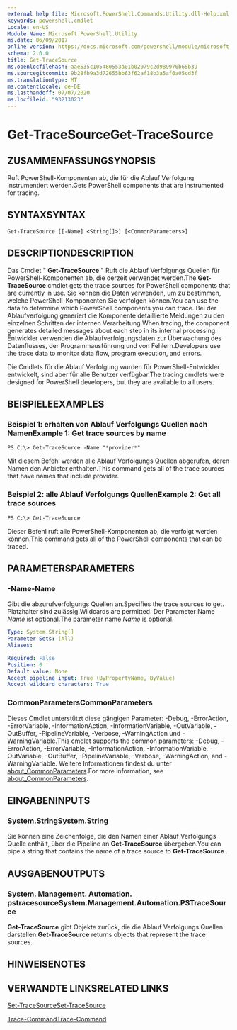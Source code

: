 ```yaml
---
external help file: Microsoft.PowerShell.Commands.Utility.dll-Help.xml
keywords: powershell,cmdlet
Locale: en-US
Module Name: Microsoft.PowerShell.Utility
ms.date: 06/09/2017
online version: https://docs.microsoft.com/powershell/module/microsoft.powershell.utility/get-tracesource?view=powershell-7.1&WT.mc_id=ps-gethelp
schema: 2.0.0
title: Get-TraceSource
ms.openlocfilehash: aae535c105480553a01b02079c2d989970b65b39
ms.sourcegitcommit: 9b28fb9a3d72655bb63f62af18b3a5af6a05cd3f
ms.translationtype: MT
ms.contentlocale: de-DE
ms.lasthandoff: 07/07/2020
ms.locfileid: "93213023"
---
```

# <span data-ttu-id="c2978-103">Get-TraceSource</span><span class="sxs-lookup"><span data-stu-id="c2978-103">Get-TraceSource</span></span>

## <span data-ttu-id="c2978-104">ZUSAMMENFASSUNG</span><span class="sxs-lookup"><span data-stu-id="c2978-104">SYNOPSIS</span></span>
<span data-ttu-id="c2978-105">Ruft PowerShell-Komponenten ab, die für die Ablauf Verfolgung instrumentiert werden.</span><span class="sxs-lookup"><span data-stu-id="c2978-105">Gets PowerShell components that are instrumented for tracing.</span></span>

## <span data-ttu-id="c2978-106">SYNTAX</span><span class="sxs-lookup"><span data-stu-id="c2978-106">SYNTAX</span></span>

```
Get-TraceSource [[-Name] <String[]>] [<CommonParameters>]
```

## <span data-ttu-id="c2978-107">DESCRIPTION</span><span class="sxs-lookup"><span data-stu-id="c2978-107">DESCRIPTION</span></span>

<span data-ttu-id="c2978-108">Das Cmdlet " **Get-TraceSource** " Ruft die Ablauf Verfolgungs Quellen für PowerShell-Komponenten ab, die derzeit verwendet werden.</span><span class="sxs-lookup"><span data-stu-id="c2978-108">The **Get-TraceSource** cmdlet gets the trace sources for PowerShell components that are currently in use.</span></span>
<span data-ttu-id="c2978-109">Sie können die Daten verwenden, um zu bestimmen, welche PowerShell-Komponenten Sie verfolgen können.</span><span class="sxs-lookup"><span data-stu-id="c2978-109">You can use the data to determine which PowerShell components you can trace.</span></span>
<span data-ttu-id="c2978-110">Bei der Ablaufverfolgung generiert die Komponente detaillierte Meldungen zu den einzelnen Schritten der internen Verarbeitung.</span><span class="sxs-lookup"><span data-stu-id="c2978-110">When tracing, the component generates detailed messages about each step in its internal processing.</span></span>
<span data-ttu-id="c2978-111">Entwickler verwenden die Ablaufverfolgungsdaten zur Überwachung des Datenflusses, der Programmausführung und von Fehlern.</span><span class="sxs-lookup"><span data-stu-id="c2978-111">Developers use the trace data to monitor data flow, program execution, and errors.</span></span>

<span data-ttu-id="c2978-112">Die Cmdlets für die Ablauf Verfolgung wurden für PowerShell-Entwickler entwickelt, sind aber für alle Benutzer verfügbar.</span><span class="sxs-lookup"><span data-stu-id="c2978-112">The tracing cmdlets were designed for PowerShell developers, but they are available to all users.</span></span>

## <span data-ttu-id="c2978-113">BEISPIELE</span><span class="sxs-lookup"><span data-stu-id="c2978-113">EXAMPLES</span></span>

### <span data-ttu-id="c2978-114">Beispiel 1: erhalten von Ablauf Verfolgungs Quellen nach Namen</span><span class="sxs-lookup"><span data-stu-id="c2978-114">Example 1: Get trace sources by name</span></span>

```
PS C:\> Get-TraceSource -Name "*provider*"
```

<span data-ttu-id="c2978-115">Mit diesem Befehl werden alle Ablauf Verfolgungs Quellen abgerufen, deren Namen den Anbieter enthalten.</span><span class="sxs-lookup"><span data-stu-id="c2978-115">This command gets all of the trace sources that have names that include provider.</span></span>

### <span data-ttu-id="c2978-116">Beispiel 2: alle Ablauf Verfolgungs Quellen</span><span class="sxs-lookup"><span data-stu-id="c2978-116">Example 2: Get all trace sources</span></span>

```
PS C:\> Get-TraceSource
```

<span data-ttu-id="c2978-117">Dieser Befehl ruft alle PowerShell-Komponenten ab, die verfolgt werden können.</span><span class="sxs-lookup"><span data-stu-id="c2978-117">This command gets all of the PowerShell components that can be traced.</span></span>

## <span data-ttu-id="c2978-118">PARAMETERS</span><span class="sxs-lookup"><span data-stu-id="c2978-118">PARAMETERS</span></span>

### <span data-ttu-id="c2978-119">-Name</span><span class="sxs-lookup"><span data-stu-id="c2978-119">-Name</span></span>

<span data-ttu-id="c2978-120">Gibt die abzurufverfolgungs Quellen an.</span><span class="sxs-lookup"><span data-stu-id="c2978-120">Specifies the trace sources to get.</span></span>
<span data-ttu-id="c2978-121">Platzhalter sind zulässig.</span><span class="sxs-lookup"><span data-stu-id="c2978-121">Wildcards are permitted.</span></span>
<span data-ttu-id="c2978-122">Der Parameter Name *Name* ist optional.</span><span class="sxs-lookup"><span data-stu-id="c2978-122">The parameter name *Name* is optional.</span></span>

```yaml
Type: System.String[]
Parameter Sets: (All)
Aliases:

Required: False
Position: 0
Default value: None
Accept pipeline input: True (ByPropertyName, ByValue)
Accept wildcard characters: True
```

### <span data-ttu-id="c2978-123">CommonParameters</span><span class="sxs-lookup"><span data-stu-id="c2978-123">CommonParameters</span></span>

<span data-ttu-id="c2978-124">Dieses Cmdlet unterstützt diese gängigen Parameter: -Debug, -ErrorAction, -ErrorVariable, -InformationAction, -InformationVariable, -OutVariable, -OutBuffer, -PipelineVariable, -Verbose, -WarningAction und -WarningVariable.</span><span class="sxs-lookup"><span data-stu-id="c2978-124">This cmdlet supports the common parameters: -Debug, -ErrorAction, -ErrorVariable, -InformationAction, -InformationVariable, -OutVariable, -OutBuffer, -PipelineVariable, -Verbose, -WarningAction, and -WarningVariable.</span></span> <span data-ttu-id="c2978-125">Weitere Informationen findest du unter [about_CommonParameters](https://go.microsoft.com/fwlink/?LinkID=113216).</span><span class="sxs-lookup"><span data-stu-id="c2978-125">For more information, see [about_CommonParameters](https://go.microsoft.com/fwlink/?LinkID=113216).</span></span>

## <span data-ttu-id="c2978-126">EINGABEN</span><span class="sxs-lookup"><span data-stu-id="c2978-126">INPUTS</span></span>

### <span data-ttu-id="c2978-127">System.String</span><span class="sxs-lookup"><span data-stu-id="c2978-127">System.String</span></span>

<span data-ttu-id="c2978-128">Sie können eine Zeichenfolge, die den Namen einer Ablauf Verfolgungs Quelle enthält, über die Pipeline an **Get-TraceSource** übergeben.</span><span class="sxs-lookup"><span data-stu-id="c2978-128">You can pipe a string that contains the name of a trace source to **Get-TraceSource** .</span></span>

## <span data-ttu-id="c2978-129">AUSGABEN</span><span class="sxs-lookup"><span data-stu-id="c2978-129">OUTPUTS</span></span>

### <span data-ttu-id="c2978-130">System. Management. Automation. pstracesource</span><span class="sxs-lookup"><span data-stu-id="c2978-130">System.Management.Automation.PSTraceSource</span></span>

<span data-ttu-id="c2978-131">**Get-TraceSource** gibt Objekte zurück, die die Ablauf Verfolgungs Quellen darstellen.</span><span class="sxs-lookup"><span data-stu-id="c2978-131">**Get-TraceSource** returns objects that represent the trace sources.</span></span>

## <span data-ttu-id="c2978-132">HINWEISE</span><span class="sxs-lookup"><span data-stu-id="c2978-132">NOTES</span></span>

## <span data-ttu-id="c2978-133">VERWANDTE LINKS</span><span class="sxs-lookup"><span data-stu-id="c2978-133">RELATED LINKS</span></span>

[<span data-ttu-id="c2978-134">Set-TraceSource</span><span class="sxs-lookup"><span data-stu-id="c2978-134">Set-TraceSource</span></span>](Set-TraceSource.md)

[<span data-ttu-id="c2978-135">Trace-Command</span><span class="sxs-lookup"><span data-stu-id="c2978-135">Trace-Command</span></span>](Trace-Command.md)

